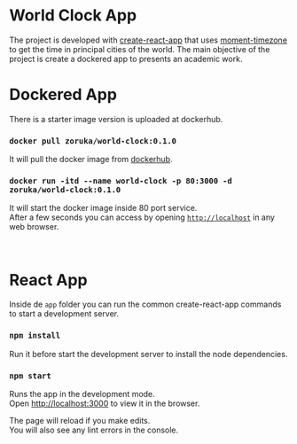 # World Clock App

The project is developed with [create-react-app](https://github.com/facebook/create-react-app) that uses [moment-timezone](https://momentjs.com/timezone/) to get the time in principal cities of the world.
The main objective of the project is create a dockered app to presents an academic work.

# Dockered App

There is a starter image version is uploaded at dockerhub.

### `docker pull zoruka/world-clock:0.1.0`

It will pull the docker image from [dockerhub](https://hub.docker.com/r/zoruka/world-clock/tags).

### `docker run -itd --name world-clock -p 80:3000 -d zoruka/world-clock:0.1.0`

It will start the docker image inside 80 port service.<br />
After a few seconds you can access by opening [`http://localhost`](http://localhost) in any web browser.

<br />


# React App

Inside de `app` folder you can run the common create-react-app commands to start a development server.

### `npm install`

Run it before start the development server to install the node dependencies.

### `npm start`

Runs the app in the development mode.<br />
Open [http://localhost:3000](http://localhost:3000) to view it in the browser.

The page will reload if you make edits.<br />
You will also see any lint errors in the console.